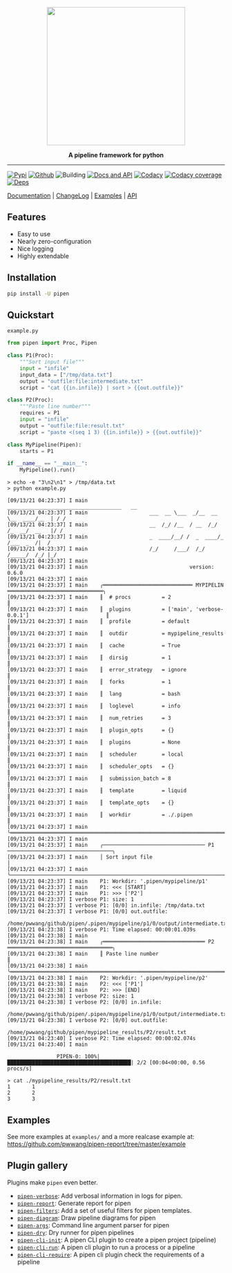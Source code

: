 <div align="center">
    <img src="./pipen.png" width="320px">

**A pipeline framework for python**

</div>

______________________________________________________________________

[![Pypi][6]][7] [![Github][8]][9] ![Building][10] [![Docs and API][11]][1] [![Codacy][12]][13] [![Codacy coverage][14]][13] [![Deps][5]][23]

[Documentation][1] | [ChangeLog][2] | [Examples][3] | [API][4]

## Features

- Easy to use
- Nearly zero-configuration
- Nice logging
- Highly extendable

## Installation

```bash
pip install -U pipen
```

## Quickstart

`example.py`

```python
from pipen import Proc, Pipen

class P1(Proc):
    """Sort input file"""
    input = "infile"
    input_data = ["/tmp/data.txt"]
    output = "outfile:file:intermediate.txt"
    script = "cat {{in.infile}} | sort > {{out.outfile}}"

class P2(Proc):
    """Paste line number"""
    requires = P1
    input = "infile"
    output = "outfile:file:result.txt"
    script = "paste <(seq 1 3) {{in.infile}} > {{out.outfile}}"

class MyPipeline(Pipen):
    starts = P1

if __name__ == "__main__":
    MyPipeline().run()
```

```shell
> echo -e "3\n2\n1" > /tmp/data.txt
> python example.py
```

```log
[09/13/21 04:23:37] I main                    _____________________________________   __
[09/13/21 04:23:37] I main                    ___  __ \___  _/__  __ \__  ____/__  | / /
[09/13/21 04:23:37] I main                    __  /_/ /__  / __  /_/ /_  __/  __   |/ /
[09/13/21 04:23:37] I main                    _  ____/__/ /  _  ____/_  /___  _  /|  /
[09/13/21 04:23:37] I main                    /_/     /___/  /_/     /_____/  /_/ |_/
[09/13/21 04:23:37] I main
[09/13/21 04:23:37] I main                                 version: 0.6.0
[09/13/21 04:23:37] I main
[09/13/21 04:23:37] I main    ╭═════════════════════════════ MYPIPELIN ═══════════════════════════════╮
[09/13/21 04:23:37] I main    ║  # procs          = 2                                                 ║
[09/13/21 04:23:37] I main    ║  plugins          = ['main', 'verbose-0.0.1']                         ║
[09/13/21 04:23:37] I main    ║  profile          = default                                           ║
[09/13/21 04:23:37] I main    ║  outdir           = mypipeline_results                                ║
[09/13/21 04:23:37] I main    ║  cache            = True                                              ║
[09/13/21 04:23:37] I main    ║  dirsig           = 1                                                 ║
[09/13/21 04:23:37] I main    ║  error_strategy   = ignore                                            ║
[09/13/21 04:23:37] I main    ║  forks            = 1                                                 ║
[09/13/21 04:23:37] I main    ║  lang             = bash                                              ║
[09/13/21 04:23:37] I main    ║  loglevel         = info                                              ║
[09/13/21 04:23:37] I main    ║  num_retries      = 3                                                 ║
[09/13/21 04:23:37] I main    ║  plugin_opts      = {}                                                ║
[09/13/21 04:23:37] I main    ║  plugins          = None                                              ║
[09/13/21 04:23:37] I main    ║  scheduler        = local                                             ║
[09/13/21 04:23:37] I main    ║  scheduler_opts   = {}                                                ║
[09/13/21 04:23:37] I main    ║  submission_batch = 8                                                 ║
[09/13/21 04:23:37] I main    ║  template         = liquid                                            ║
[09/13/21 04:23:37] I main    ║  template_opts    = {}                                                ║
[09/13/21 04:23:37] I main    ║  workdir          = ./.pipen                                          ║
[09/13/21 04:23:37] I main    ╰═══════════════════════════════════════════════════════════════════════╯
[09/13/21 04:23:37] I main
[09/13/21 04:23:37] I main    ╭───────────────────────────────── P1 ──────────────────────────────────╮
[09/13/21 04:23:37] I main    │ Sort input file                                                       │
[09/13/21 04:23:37] I main    ╰───────────────────────────────────────────────────────────────────────╯
[09/13/21 04:23:37] I main    P1: Workdir: '.pipen/mypipeline/p1'
[09/13/21 04:23:37] I main    P1: <<< [START]
[09/13/21 04:23:37] I main    P1: >>> ['P2']
[09/13/21 04:23:37] I verbose P1: size: 1
[09/13/21 04:23:37] I verbose P1: [0/0] in.infile: /tmp/data.txt
[09/13/21 04:23:37] I verbose P1: [0/0] out.outfile:
                      /home/pwwang/github/pipen/.pipen/mypipeline/p1/0/output/intermediate.txt
[09/13/21 04:23:38] I verbose P1: Time elapsed: 00:00:01.039s
[09/13/21 04:23:38] I main
[09/13/21 04:23:38] I main    ╭═════════════════════════════════ P2 ══════════════════════════════════╮
[09/13/21 04:23:38] I main    ║ Paste line number                                                     ║
[09/13/21 04:23:38] I main    ╰═══════════════════════════════════════════════════════════════════════╯
[09/13/21 04:23:38] I main    P2: Workdir: '.pipen/mypipeline/p2'
[09/13/21 04:23:38] I main    P2: <<< ['P1']
[09/13/21 04:23:38] I main    P2: >>> [END]
[09/13/21 04:23:38] I verbose P2: size: 1
[09/13/21 04:23:38] I verbose P2: [0/0] in.infile:
                      /home/pwwang/github/pipen/.pipen/mypipeline/p1/0/output/intermediate.txt
[09/13/21 04:23:38] I verbose P2: [0/0] out.outfile:
                      /home/pwwang/github/pipen/mypipeline_results/P2/result.txt
[09/13/21 04:23:40] I verbose P2: Time elapsed: 00:00:02.074s
[09/13/21 04:23:40] I main

                PIPEN-0: 100%|████████████████████████████████████████| 2/2 [00:04<00:00, 0.56 procs/s]
```

```shell
> cat ./mypipeline_results/P2/result.txt
1       1
2       2
3       3
```

## Examples

See more examples at `examples/` and a more realcase example at:
https://github.com/pwwang/pipen-report/tree/master/example

## Plugin gallery

Plugins make `pipen` even better.

- [`pipen-verbose`][15]: Add verbosal information in logs for pipen.
- [`pipen-report`][16]: Generate report for pipen
- [`pipen-filters`][17]: Add a set of useful filters for pipen templates.
- [`pipen-diagram`][18]: Draw pipeline diagrams for pipen
- [`pipen-args`][19]: Command line argument parser for pipen
- [`pipen-dry`][20]: Dry runner for pipen pipelines
- [`pipen-cli-init`][21]: A pipen CLI plugin to create a pipen project (pipeline)
- [`pipen-cli-run`][22]: A pipen cli plugin to run a process or a pipeline
- [`pipen-cli-require`][24]: A pipen cli plugin check the requirements of a pipeline


[1]: https://pwwang.github.io/pipen
[2]: https://pwwang.github.io/pipen/CHANGELOG
[3]: https://pwwang.github.io/pipen/examples
[4]: https://pwwang.github.io/pipen/api/pipen
[5]: https://img.shields.io/librariesio/release/pypi/pipen?style=flat-square
[6]: https://img.shields.io/pypi/v/pipen?style=flat-square
[7]: https://pypi.org/project/pipen/
[8]: https://img.shields.io/github/v/tag/pwwang/pipen?style=flat-square
[9]: https://github.com/pwwang/pipen
[10]: https://img.shields.io/github/actions/workflow/status/pwwang/pipen/build.yml?style=flat-square
[11]: https://img.shields.io/github/actions/workflow/status/pwwang/pipen/docs.yml?label=docs&style=flat-square
[12]: https://img.shields.io/codacy/grade/cf1c6c97e5c4480386a05b42dec10c6e?style=flat-square
[13]: https://app.codacy.com/gh/pwwang/pipen
[14]: https://img.shields.io/codacy/coverage/cf1c6c97e5c4480386a05b42dec10c6e?style=flat-square
[15]: https://github.com/pwwang/pipen-verbose
[16]: https://github.com/pwwang/pipen-report
[17]: https://github.com/pwwang/pipen-filters
[18]: https://github.com/pwwang/pipen-diagram
[19]: https://github.com/pwwang/pipen-args
[20]: https://github.com/pwwang/pipen-dry
[21]: https://github.com/pwwang/pipen-cli-init
[22]: https://github.com/pwwang/pipen-cli-run
[23]: https://libraries.io/github/pwwang/pipen#repository_dependencies
[24]: https://github.com/pwwang/pipen-cli-require
